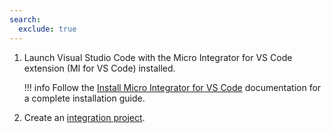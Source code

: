 ```yaml
---
search:
  exclude: true
---
```


1. Launch Visual Studio Code with the Micro Integrator for VS Code extension (MI for VS Code) installed.

    !!! info
        Follow the [Install Micro Integrator for VS Code](https://mi.docs.wso2.com/en/4.3.0/develop/mi-for-vscode/install-wso2-mi-for-vscode) documentation for a complete installation guide.

2. Create an [integration project](https://mi.docs.wso2.com/en/4.3.0/develop/create-integration-project/).
